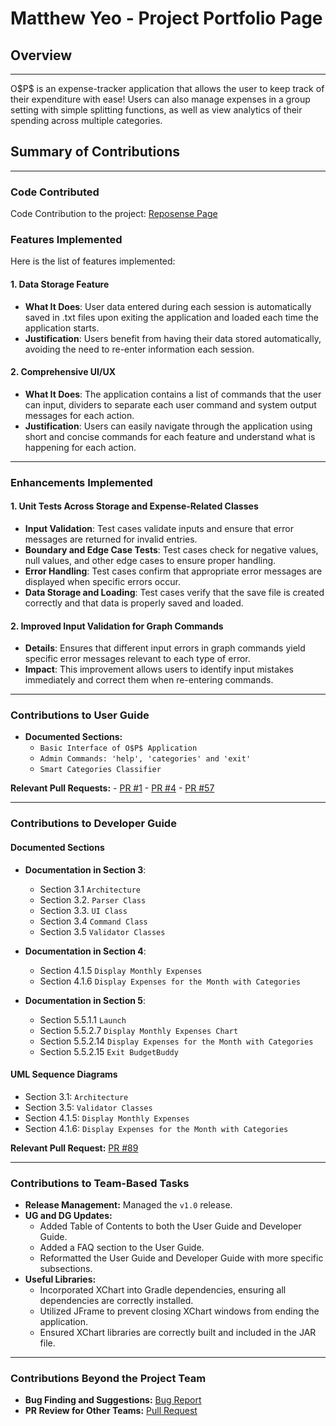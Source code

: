 # Matthew Yeo - Project Portfolio Page

## Overview

---

O\$P\$ is an expense-tracker application that allows the user to keep track of their expenditure with ease! Users can also manage expenses in a group setting with simple 
splitting functions, as well as view analytics of their spending across multiple categories.

## Summary of Contributions

---

### Code Contributed

Code Contribution to the project: [Reposense Page](https://nus-cs2113-ay2425s2.github.io/tp-dashboard/?search=&sort=groupTitle&sortWithin=title&timeframe=commit&mergegroup=&groupSelect=groupByRepos&breakdown=true&checkedFileTypes=docs~functional-code~test-code~other&since=2025-02-21&tabOpen=true&tabType=authorship&tabAuthor=matthewyeo1&tabRepo=AY2425S2-CS2113-F11-2%2Ftp%5Bmaster%5D&authorshipIsMergeGroup=false&authorshipFileTypes=docs~functional-code~test-code~other&authorshipIsBinaryFileTypeChecked=false&authorshipIsIgnoredFilesChecked=false)

### Features Implemented
Here is the list of features implemented:

#### 1. Data Storage Feature

- **What It Does**: User data entered during each session is automatically saved in .txt files upon exiting the application and loaded each time the application starts.
- **Justification**: Users benefit from having their data stored automatically, avoiding the need to re-enter information each session.

#### 2. Comprehensive UI/UX

- **What It Does**: The application contains a list of commands that the user can input, dividers to separate each user command and system output messages for each action.
- **Justification**: Users can easily navigate through the application using short and concise commands for each feature and understand what is happening for each action.

---

### Enhancements Implemented

#### 1. Unit Tests Across Storage and Expense-Related Classes
- **Input Validation**: Test cases validate inputs and ensure that error messages are returned for invalid entries.
- **Boundary and Edge Case Tests**: Test cases check for negative values, null values, and other edge cases to ensure proper handling.
- **Error Handling**: Test cases confirm that appropriate error messages are displayed when specific errors occur.
- **Data Storage and Loading**: Test cases verify that the save file is created correctly and that data is properly saved and loaded.

#### 2. Improved Input Validation for Graph Commands
- **Details**: Ensures that different input errors in graph commands yield specific error messages relevant to each type of error.
- **Impact**: This improvement allows users to identify input mistakes immediately and correct them when re-entering commands.

---

### Contributions to User Guide

- **Documented Sections:**
    - `Basic Interface of O$P$ Application`
    - `Admin Commands: 'help', 'categories' and 'exit'`
    - `Smart Categories Classifier`

**Relevant Pull Requests:** 
    - [PR #1](https://github.com/AY2425S2-CS2113-F11-2/tp/pull/1/files)
    - [PR #4](https://github.com/AY2425S2-CS2113-F11-2/tp/pull/4/files)
    - [PR #57](https://github.com/AY2425S2-CS2113-F11-2/tp/pull/57/files)

---

### Contributions to Developer Guide

#### Documented Sections
- **Documentation in Section 3**:
    - Section 3.1 `Architecture`
    - Section 3.2. `Parser Class`
    - Section 3.3. `UI Class`
    - Section 3.4 `Command Class`
    - Section 3.5 `Validator Classes`

- **Documentation in Section 4**:
    - Section 4.1.5 `Display Monthly Expenses`
    - Section 4.1.6 `Display Expenses for the Month with Categories`

- **Documentation in Section 5**:
    - Section 5.5.1.1 `Launch`
    - Section 5.5.2.7 `Display Monthly Expenses Chart`
    - Section 5.5.2.14 `Display Expenses for the Month with Categories`
    - Section 5.5.2.15 `Exit BudgetBuddy`

#### UML Sequence Diagrams
- Section 3.1: `Architecture`
- Section 3.5: `Validator Classes`
- Section 4.1.5: `Display Monthly Expenses`
- Section 4.1.6: `Display Expenses for the Month with Categories`

**Relevant Pull Request:** [PR #89](https://github.com/AY2425S1-CS2113-W10-1/tp/pull/89/files)

---

### Contributions to Team-Based Tasks
- **Release Management:** Managed the `v1.0` release.
- **UG and DG Updates:**
    - Added Table of Contents to both the User Guide and Developer Guide.
    - Added a FAQ section to the User Guide.
    - Reformatted the User Guide and Developer Guide with more specific subsections.
- **Useful Libraries:**
    - Incorporated XChart into Gradle dependencies, ensuring all dependencies are correctly installed.
    - Utilized JFrame to prevent closing XChart windows from ending the application.
    - Ensured XChart libraries are correctly built and included in the JAR file.

---

### Contributions Beyond the Project Team
- **Bug Finding and Suggestions:** [Bug Report](https://github.com/Alfred-Goh02/ped/issues)
- **PR Review for Other Teams:** [Pull Request](https://github.com/nus-cs2113-AY2425S1/tp/pull/2/files/b7aac5a22c63db81288d14b15b5d4cb9ecf65418)
